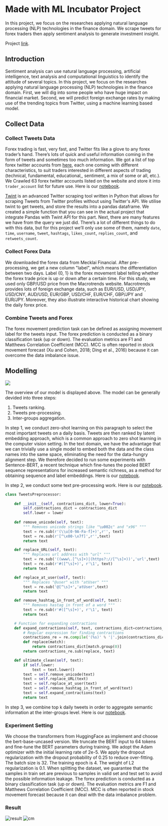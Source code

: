 # Made with ML Incubator Project
In this project, we focus on the researches applying natural language processing (NLP) technologies in the finance domain. We scrape tweets for forex traders then apply sentiment analysis to generate investment insight.

Project [link](https://madewithml.com/projects/1390/nlp-oriented-finance-analyzer/).

## Introduction
Sentiment analysis can use natural language processing, artificial intelligence, text analysis and computational linguistics to identify the attitude of several topics. In this project, we focus on the researches applying natural language processing (NLP) technologies in the finance domain. First, we will dig into some people who have huge impact on financial market. Second, we will predict foreign exchange rates by making use of the trending topics from Twitter, using a machine learning based model.

## Collect Data

### Collect Tweets Data
Forex trading is fast, very fast, and Twitter fits like a glove to any forex trader’s hand. There’s lots of quick and useful information coming in the form of tweets and sometimes too much information. We got a list of top forex twitter accounts from [here](https://www.forexcrunch.com/60-top-forex-twitter-accounts/), each one coming with different characteristics, to suit traders interested in different aspects of trading (technical, fundamental, educational,, sentiment, a mix of some or all, etc.). We Crawled 63 forex twitter accounts listed on the website and store it into `trader_account` list for future use. Here is our [notebook](https://github.com/penguinwang96825/Made-with-ML-Incubator-Project/blob/master/notebook/twint.ipynb).

[Twint](https://github.com/twintproject/twint) is an advanced Twitter scraping tool written in Python that allows for scraping Tweets from Twitter profiles without using Twitter's API. We utilise twint to get tweets, and store the results into a pandas dataframe. We created a simple function that you can see in the actual project that integrate Pandas with Twint API for this part. Next, there are many features we have from the query we just did. There’s a lot of different things to do with this data, but for this project we’ll only use some of them, namely `date`, `time`, `username`, `tweet`, `hashtags`, `likes_count`, `replies_count`, and `retweets_count`.

### Collect Forex Data
We downloaded the forex data from Mecklai Financial. After pre-processing, we get a new column "label", which means the differentiation between two days. Label {0, 1} is the forex movement label telling whether the forex trade price is up or down after a certain time. For this study, we used only GBP/USD price from the Macrotrends website. Macrotrends provides lots of foreign exchange data, such as EUR/USD, USD/JPY, USD/CNY, AUD/USD, EUR/GBP, USD/CHF, EUR/CHF, GBP/JPY and EUR/JPY. Moreover, they also illustrate interactive historical chart showing the daily forex price.

### Combine Tweets and Forex
The forex movement prediction task can be defined as assigning movement label for the tweets input. The forex prediction is conducted as a binary classification task (up or down). The evaluation metrics are F1 and Matthews Correlation Coefficient (MCC). MCC is often reported in stock movement forecast (Xu and Cohen, 2018; Ding et al., 2016) because it can overcome the data imbalance issue.

## Modelling
![](https://github.com/penguinwang96825/Made-with-ML-Incubator-Project/blob/master/image/model%20structure.png?raw=true)

The overview of our model is displayed above. The model can be generally devided into three steps:
1. Tweets ranking.
2. Tweets pre-processing.
3. Inter-groups aggregation.

In step 1, we conduct zero-shot learning on this paragraph to select the most important tweets on a daily basis. Tweets are then ranked by latent embedding approach, which is a common approach to zero shot learning in the computer vision setting. In the text domain, we have the advantage that we can trivially use a single model to embed both the data and the class names into the same space, eliminating the need for the data-hungry alignment step. We therefore decided to run some experiments with Sentence-BERT, a recent technique which fine-tunes the pooled BERT sequence representations for increased semantic richness, as a method for obtaining sequence and label embeddings. Here is our [notebook](https://github.com/penguinwang96825/Made-with-ML-Incubator-Project/blob/master/notebook/Zero-shot%20Learning.ipynb).

In step 2, we conduct some text pre-processing work. Here is our [notebook](https://github.com/penguinwang96825/Made-with-ML-Incubator-Project/blob/master/notebook/Tweet%20Preprocessing.ipynb).
```python
class TweetsPreprocessor:
    
    def __init__(self, contractions_dict, lower=True):
        self.contractions_dict = contractions_dict
        self.lower = lower
        
    def remove_unicode(self, text):
        """ Removes unicode strings like "\u002c" and "x96" """
        text = re.sub(r'(\\u[0-9A-Fa-f]+)',r'', text)       
        text = re.sub(r'[^\x00-\x7f]',r'',text)
        return text

    def replace_URL(self, text):
        """ Replaces url address with "url" """
        text = re.sub('((www\.[^\s]+)|(https?://[^\s]+))','url',text)
        text = re.sub(r'#([^\s]+)', r'\1', text)
        return text

    def replace_at_user(self, text):
        """ Replaces "@user" with "atUser" """
        text = re.sub('@[^\s]+','atUser',text)
        return text

    def remove_hashtag_in_front_of_word(self, text):
        """ Removes hastag in front of a word """
        text = re.sub(r'#([^\s]+)', r'\1', text)
        return text

    # Function for expanding contractions
    def expand_contractions(self, text, contractions_dict=contractions_dict):
        # Regular expression for finding contractions
        contractions_re = re.compile('(%s)' % '|'.join(contractions_dict.keys()))
        def replace(match):
            return contractions_dict[match.group(0)]
        return contractions_re.sub(replace, text)

    def ultimate_clean(self, text):
        if self.lower:
            text = text.lower()
        text = self.remove_unicode(text)
        text = self.replace_URL(text)
        text = self.replace_at_user(text)
        text = self.remove_hashtag_in_front_of_word(text)
        text = self.expand_contractions(text)
        return text
```

In step 3, we combine top k daily tweets in order to aggregate semantic information at the inter-groups level. Here is our [notebook](https://github.com/penguinwang96825/Made-with-ML-Incubator-Project/blob/master/notebook/BERT%20Aggregate%20Model.ipynb).

### Experiment Setting
We choose the transformers from HuggingFace as implement and choose the bert-base-uncased version. We truncate the BERT input to 64 tokens and fine-tune the BERT parameters during training. We adopt the Adam optimizer with the initial learning rate of 2e-5. We apply the dropout regularization with the dropout probability of 0.25 to reduce over-fitting. The batch size is 32. The training epoch is 4. The weight of L2 regularization is 0.1. When splitting the dataset, we guarantee that the samples in train set are previous to samples in valid set and test set to avoid the possible information leakage. The forex prediction is conducted as a binary classification task (up or down). The evaluation metrics are F1 and Matthews Correlation Coefficient (MCC). MCC is often reported in stock movement forecast because it can deal with the data imbalance problem.

### Result
![result](https://github.com/penguinwang96825/Made-with-ML-Incubator-Project/blob/master/image/result.png?raw=true)
![cm](https://github.com/penguinwang96825/Made-with-ML-Incubator-Project/blob/master/image/confusion%20matrix.png?raw=true)